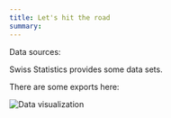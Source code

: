 ```yaml
---
title: Let's hit the road
summary:  
---
```


Data sources: 

Swiss Statistics provides some data sets. 

There are some exports here: 

![Data visualization](xyz.png)
